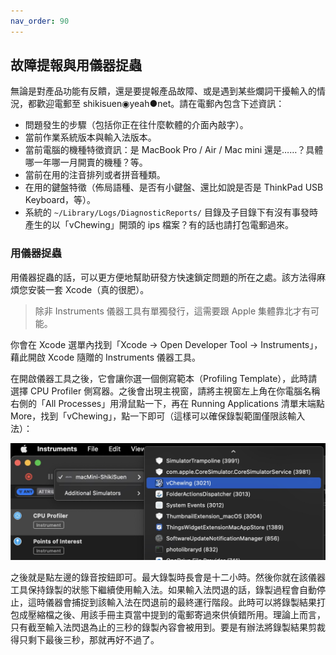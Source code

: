 ```yaml
---
nav_order: 90
---
```

## 故障提報與用儀器捉蟲

無論是對產品功能有反饋，還是要提報產品故障、或是遇到某些爛詞干擾輸入的情況，都歡迎電郵至 shikisuen◉yeah●net。請在電郵內包含下述資訊：

- 問題發生的步驟（包括你正在往什麼軟體的介面內敲字）。
- 當前作業系統版本與輸入法版本。
- 當前電腦的機種特徵資訊：是 MacBook Pro / Air / Mac mini 還是……？具體哪一年哪一月開賣的機種？等。
- 當前在用的注音排列或者拼音種類。
- 在用的鍵盤特徵（佈局語種、是否有小鍵盤、還比如說是否是 ThinkPad USB Keyboard，等）。
- 系統的 `~/Library/Logs/DiagnosticReports/` 目錄及子目錄下有沒有事發時產生的以「vChewing」開頭的 ips 檔案？有的話也請打包電郵過來。

### 用儀器捉蟲

用儀器捉蟲的話，可以更方便地幫助研發方快速鎖定問題的所在之處。該方法得麻煩您安裝一套 Xcode（真的很肥）。

> 除非 Instruments 儀器工具有單獨發行，這需要跟 Apple 集體靠北才有可能。

你會在 Xcode 選單內找到「Xcode -> Open Developer Tool -> Instruments」，藉此開啟 Xcode 隨贈的 Instruments 儀器工具。

在開啟儀器工具之後，它會讓你選一個側寫範本（Profiling Template），此時請選擇 CPU Profiler 側寫器。之後會出現主視窗，請將主視窗左上角在你電腦名稱右側的「All Processes」用滑鼠點一下，再在 Running Applications 清單末端點 More，找到「vChewing」，點一下即可（這樣可以確保錄製範圍僅限該輸入法）：

![Debug_vChewing_01](assets/Debug_vChewing_01.jpg)

之後就是點左邊的錄音按鈕即可。最大錄製時長會是十二小時。然後你就在該儀器工具保持錄製的狀態下繼續使用輸入法。如果輸入法閃退的話，錄製過程會自動停止，這時儀器會捕捉到該輸入法在閃退前的最終運行階段。此時可以將錄製結果打包成壓縮檔之後、用該手冊主頁當中提到的電郵寄過來供偵錯所用。理論上而言，只有截至輸入法閃退為止的三秒的錄製內容會被用到。要是有辦法將錄製結果剪裁得只剩下最後三秒，那就再好不過了。
